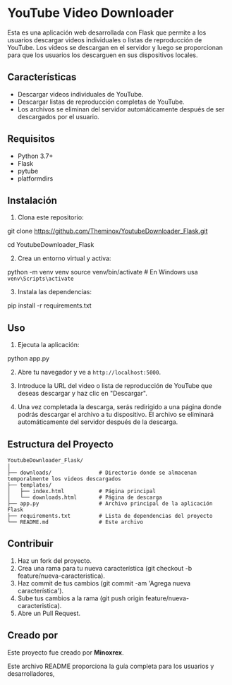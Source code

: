 

# YouTube Video Downloader

Esta es una aplicación web desarrollada con Flask que permite a los usuarios descargar videos individuales o listas de reproducción de YouTube. Los videos se descargan en el servidor y luego se proporcionan para que los usuarios los descarguen en sus dispositivos locales.

## Características

- Descargar videos individuales de YouTube.
- Descargar listas de reproducción completas de YouTube.
- Los archivos se eliminan del servidor automáticamente después de ser descargados por el usuario.

## Requisitos

- Python 3.7+
- Flask
- pytube
- platformdirs

## Instalación

1. Clona este repositorio:


git clone https://github.com/Theminox/YoutubeDownloader_Flask.git

cd YoutubeDownloader_Flask


2. Crea un entorno virtual y activa:


python -m venv venv
source venv/bin/activate  # En Windows usa `venv\Scripts\activate`


3. Instala las dependencias:


pip install -r requirements.txt


## Uso

1. Ejecuta la aplicación:


python app.py


2. Abre tu navegador y ve a `http://localhost:5000`.

3. Introduce la URL del video o lista de reproducción de YouTube que deseas descargar y haz clic en "Descargar".

4. Una vez completada la descarga, serás redirigido a una página donde podrás descargar el archivo a tu dispositivo. El archivo se eliminará automáticamente del servidor después de la descarga.

## Estructura del Proyecto

```
YoutubeDownloader_Flask/
│
├── downloads/               # Directorio donde se almacenan temporalmente los videos descargados
├── templates/
│   ├── index.html           # Página principal
│   └── downloads.html       # Página de descarga
├── app.py                   # Archivo principal de la aplicación Flask
├── requirements.txt         # Lista de dependencias del proyecto
└── README.md                # Este archivo
```

## Contribuir

1. Haz un fork del proyecto.
2. Crea una rama para tu nueva característica (git checkout -b feature/nueva-caracteristica).
3. Haz commit de tus cambios (git commit -am 'Agrega nueva característica').
4. Sube tus cambios a la rama (git push origin feature/nueva-caracteristica).
5. Abre un Pull Request.

## Creado por
Este proyecto fue creado por **Minoxrex**.

Este archivo README proporciona la guía completa para los usuarios y desarrolladores,


